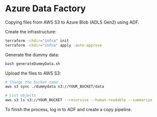# Azure Data Factory

Copying files from AWS S3 to Azure Blob (ADLS Gen2) using ADF.

Create the infrastructure:

```sh
terraform -chdir="infra" init
terraform -chdir="infra" apply -auto-approve
```

Generate the dummy data:

```sh
bash generateDummyData.sh
```

Upload the files to AWS S3:

```sh
# Change the bucket name
aws s3 sync ./dummydata s3://YOUR_BUCKET/data

# List objects
aws s3 ls s3://YOUR_BUCKET --recursive --human-readable --summarize
```

To finish the process, log in to ADF and create a copy pipeline.
